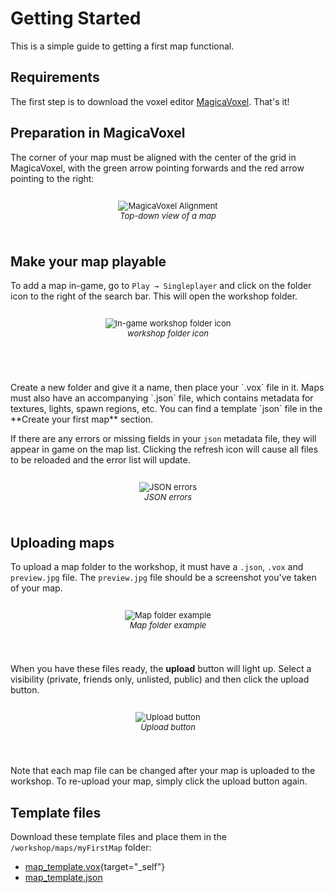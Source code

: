 # Getting Started

This is a simple guide to getting a first map functional.


## Requirements

The first step is to download the voxel editor [MagicaVoxel](https://ephtracy.github.io/). That's it!


## Preparation in MagicaVoxel

The corner of your map must be aligned with the center of the grid in MagicaVoxel, with the green arrow pointing forwards and the red arrow pointing to the right:

<div style="justify-content: center; display: flex; margin-top:10px; font-size: 13px; margin-bottom: 40px">
<p align="center">
<img src="/alignment.png" alt="MagicaVoxel Alignment"/>
<br/><i>Top-down view of a map</i>
</p></div>
 

## Make your map playable

To add a map in-game, go to `Play → Singleplayer` and click on the folder icon to the right of the search bar. This will open the workshop folder.

<div style="justify-content: center; display: flex; margin-top:10px; font-size: 13px; margin-bottom: 40px">
<p align="center">
<img src="/folderbutton.png" alt="In-game workshop folder icon"/>
<br/><i>workshop folder icon</i>
</p></div>
<br/>
Create a new folder and give it a name, then place your `.vox` file in it. Maps must also have an accompanying `.json` file, which contains metadata for textures, lights, spawn regions, etc.
You can find a template `json` file in the **Create your first map** section.

If there are any errors or missing fields in your `json` metadata file, they will appear in game on the map list. Clicking the refresh icon will cause all files to be reloaded and the error list will update.

<div style="justify-content: center; display: flex; margin-top:10px; font-size: 13px; margin-bottom: 40px">
<p align="center">
<img src="/errors.png" alt="JSON errors"/>
<br/><i>JSON errors</i>
</p></div>


## Uploading maps

To upload a map folder to the workshop, it must have a `.json`, `.vox` and `preview.jpg` file. The `preview.jpg` file should be a screenshot you've taken of your map.

<div style="justify-content: center; display: flex; margin-top:10px; font-size: 13px; margin-bottom: 40px">
<p align="center">
<img src="/folderexample.png" alt="Map folder example"/>
<br/><i>Map folder example</i>
</p></div>


When you have these files ready, the **upload** button will light up. Select a visibility (private, friends only, unlisted, public) and then click the upload button.

<div style="justify-content: center; display: flex; margin-top:10px; font-size: 13px; margin-bottom: 40px">
<p align="center">
<img src="/uploadbutton.png" alt="Upload button"/>
<br/><i>Upload button</i>
</p></div>

Note that each map file can be changed after your map is uploaded to the workshop. To re-upload your map, simply click the upload button again.


## Template files

Download these template files and place them in the `/workshop/maps/myFirstMap` folder:

* [map_template.vox](/Map_Template.vox){target="_self"}
* [map_template.json](/map_template.json)